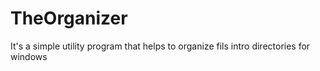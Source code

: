 # TheOrganizer
It's a simple utility program that helps to organize fils intro directories for windows
